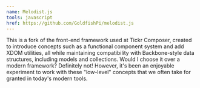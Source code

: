 ```yaml
---
name: Melodist.js
tools: javascript
href: https://github.com/GoldfishPi/melodist.js
---
```

This is a fork of the front-end framework used at Tickr Composer, created to introduce concepts such as a functional component system and add XDOM utilities, all while maintaining compatibility with Backbone-style data structures, including models and collections. Would I choose it over a modern framework? Definitely not! However, it's been an enjoyable experiment to work with these "low-level" concepts that we often take for granted in today's modern tools.
